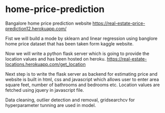 # home-price-prediction

Bangalore home price prediction website https://real-estate-price-prediction12.herokuapp.com/

Fist we will build a mode by sklearn and linear regression using banglore home price dataset that has been taken form kaggle website. 

Now we will write a python flask server which is going to provide the location values and has been hosted on heroku.
https://real-estate-locations.herokuapp.com/get_location

Next step is to write the flask server as backend for estimating price and website is built in html, css and javascript which allows user to enter area square feet, number of bathrooms and bedrooms etc. Location values are fetched using jquery in javascript file.

Data cleaning, outlier detection and removal, gridsearchcv for hyperparameter tunning are used in model.
